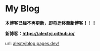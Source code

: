 # My Blog

**本博客已经不再更新，即将迁移至新博客！！！**

**新博客：https://alextyj.github.io/**

url: [alextyjblog.pages.dev/](https://alextyjblog.pages.dev/)
